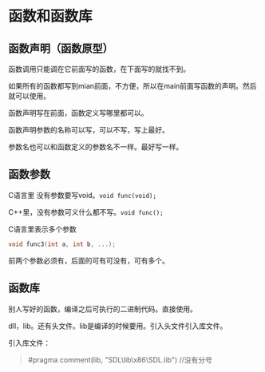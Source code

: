 # 函数和函数库

## 函数声明（函数原型）

函数调用只能调在它前面写的函数，在下面写的就找不到。

如果所有的函数都写到mian前面，不方便，所以在main前面写函数的声明。然后就可以使用。

函数声明写在前面，函数定义写哪里都可以。

函数声明参数的名称可以写，可以不写，写上最好。

参数名也可以和函数定义的参数名不一样。最好写一样。

## 函数参数

C语言里 没有参数要写void。`void func(void);`

C++里，没有参数可义什么都不写。`void func();`

C语言里表示多个参数

```c
void func3(int a, int b, ...);
```

前两个参数必须有，后面的可有可没有，可有多个。

## 函数库

别人写好的函数，编译之后可执行的二进制代码。直接使用。

dll，lib。还有头文件。lib是编译的时候要用。引入头文件引入库文件。

引入库文件：

> \#pragma comment(lib, "SDL\\lib\\x86\\SDL.lib") //没有分号







